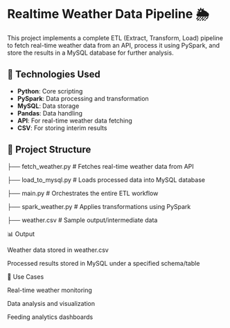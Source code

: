 # Realtime Weather Data Pipeline 🌦️

This project implements a complete ETL (Extract, Transform, Load) pipeline to fetch real-time weather data from an API, process it using PySpark, and store the results in a MySQL database for further analysis.

 ## 🔧 Technologies Used

- **Python**: Core scripting
- **PySpark**: Data processing and transformation
- **MySQL**: Data storage
- **Pandas**: Data handling
- **API**: For real-time weather data fetching
- **CSV**: For storing interim results

## 📁 Project Structure

├── fetch_weather.py # Fetches real-time weather data from API

├── load_to_mysql.py # Loads processed data into MySQL database

├── main.py # Orchestrates the entire ETL workflow

├── spark_weather.py # Applies transformations using PySpark

├── weather.csv # Sample output/intermediate data


📊 Output

Weather data stored in weather.csv

Processed results stored in MySQL under a specified schema/table

📌 Use Cases

Real-time weather monitoring

Data analysis and visualization

Feeding analytics dashboards
